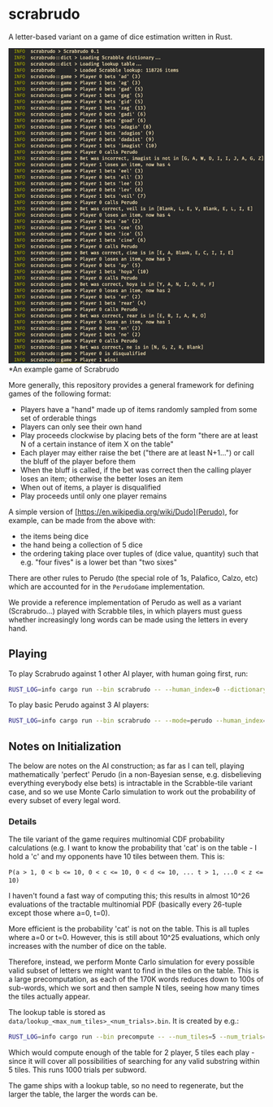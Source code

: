 # scrabrudo
A letter-based variant on a game of dice estimation written in Rust.

![play example](example.jpeg)
*An example game of Scrabrudo

More generally, this repository provides a general framework for defining games of the following format:

- Players have a "hand" made up of items randomly sampled from some set of orderable things
- Players can only see their own hand
- Play proceeds clockwise by placing bets of the form "there are at least N of a certain instance of item X on the table"
- Each player may either raise the bet ("there are at least N+1...") or call the bluff of the player before them
- When the bluff is called, if the bet was correct then the calling player loses an item; otherwise the better loses an item
- When out of items, a player is disqualified
- Play proceeds until only one player remains

A simple version of [https://en.wikipedia.org/wiki/Dudo](Perudo), for example, can be made from the above with:
- the items being dice
- the hand being a collection of 5 dice
- the ordering taking place over tuples of (dice value, quantity) such that e.g. "four fives" is a lower bet than "two sixes"

There are other rules to Perudo (the special role of 1s, Palafico, Calzo, etc) which are accounted for in the `PerudoGame` implementation.

We provide a reference implementation of Perudo as well as a variant (Scrabrudo...) played with Scrabble tiles, in which players must guess whether increasingly long words can be made using the letters in every hand.

## Playing

To play Scrabrudo against 1 other AI player, with human going first, run:

```sh
RUST_LOG=info cargo run --bin scrabrudo -- --human_index=0 --dictionary_path=data/<dict>.txt --lookup_path=data/<lookup>.bin
```

To play basic Perudo against 3 AI players:

```sh
RUST_LOG=info cargo run --bin scrabrudo -- --mode=perudo --human_index=0 --num_players=4
```

## Notes on Initialization

The below are notes on the AI construction; as far as I can tell, playing mathematically 'perfect' Perudo (in a non-Bayesian sense, e.g. disbelieving everything everybody else bets) is intractable in the Scrabble-tile variant case, and so we use Monte Carlo simulation to work out the probability of every subset of every legal word.

### Details

The tile variant of the game requires multinomial CDF probability calculations (e.g. I want to know the probability that 'cat' is on the table - I hold a 'c' and my opponents have 10 tiles between them. This is:

```
P(a > 1, 0 < b <= 10, 0 < c <= 10, 0 < d <= 10, ... t > 1, ...0 < z <= 10)
```

I haven't found a fast way of computing this; this results in almost 10^26 evaluations of the tractable multinomial PDF (basically every 26-tuple except those where a=0, t=0).

More efficient is the probability 'cat' is not on the table. This is all tuples where a=0 or t=0. However, this is still about 10^25 evaluations, which only increases with the number of dice on the table.

Therefore, instead, we perform Monte Carlo simulation for every possible valid subset of letters we might want to find in the tiles on the table. This is a large precomputation, as each of the 170K words reduces down to 100s of sub-words, which we sort and then sample N tiles, seeing how many times the tiles actually appear.

The lookup table is stored as `data/lookup_<max_num_tiles>_<num_trials>.bin`. It is created by e.g.:

```sh
RUST_LOG=info cargo run --bin precompute -- --num_tiles=5 --num_trials=1000 --dictionary_path=... --lookup_path=<output>
```

Which would compute enough of the table for 2 player, 5 tiles each play - since it will cover all possibilities of searching for any valid substring within 5 tiles. This runs 1000 trials per subword.

The game ships with a lookup table, so no need to regenerate, but the larger the table, the larger the words can be.
